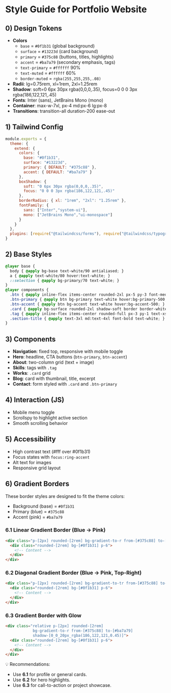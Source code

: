 
# Style Guide for Portfolio Website

## 0) Design Tokens
- **Colors**
  - `base` = `#0f1b31` (global background)
  - `surface` = `#13223d` (card background)
  - `primary` = `#375c88` (buttons, titles, highlights)
  - `accent` = `#ba7a79` (secondary emphasis, tags)
  - `text-primary` = `#ffffff` 90%
  - `text-muted` = `#ffffff` 60%
  - `border-muted` = `rgba(255,255,255,.08)`
- **Radii**: lg=0.75rem, xl=1rem, 2xl=1.25rem
- **Shadow**: soft=0 6px 30px rgba(0,0,0,.35), focus=0 0 0 3px rgba(186,122,121,.45)
- **Fonts**: Inter (sans), JetBrains Mono (mono)
- **Container**: max-w-7xl, px-4 md:px-6 lg:px-8
- **Transitions**: transition-all duration-200 ease-out

## 1) Tailwind Config
```js
module.exports = {
  theme: {
    extend: {
      colors: {
        base: "#0f1b31",
        surface: "#13223d",
        primary: { DEFAULT: "#375c88" },
        accent: { DEFAULT: "#ba7a79" }
      },
      boxShadow: {
        soft: "0 6px 30px rgba(0,0,0,.35)",
        focus: "0 0 0 3px rgba(186,122,121,.45)"
      },
      borderRadius: { xl: "1rem", "2xl": "1.25rem" },
      fontFamily: {
        sans: ["Inter","system-ui"],
        mono: ["JetBrains Mono","ui-monospace"]
      }
    }
  },
  plugins: [require("@tailwindcss/forms"), require("@tailwindcss/typography")]
}
```

## 2) Base Styles
```css
@layer base {
  body { @apply bg-base text-white/90 antialiased; }
  a { @apply text-white/80 hover:text-white; }
  ::selection { @apply bg-primary/70 text-white; }
}
@layer components {
  .btn { @apply inline-flex items-center rounded-2xl px-5 py-3 font-medium transition; }
  .btn-primary { @apply btn bg-primary text-white hover:bg-primary-500; }
  .btn-accent { @apply btn bg-accent text-white hover:bg-accent-500; }
  .card { @apply bg-surface rounded-2xl shadow-soft border border-white/5; }
  .tag { @apply inline-flex items-center rounded-full px-3 py-1 text-xs font-medium bg-accent/20 text-white/90; }
  .section-title { @apply text-3xl md:text-4xl font-bold text-white; }
}
```

## 3) Components
- **Navigation**: fixed top, responsive with mobile toggle
- **Hero**: headline, CTA buttons (`btn-primary`, `btn-accent`)
- **About**: two-column grid (text + image)
- **Skills**: tags with `.tag`
- **Works**: `.card` grid
- **Blog**: card with thumbnail, title, excerpt
- **Contact**: form styled with `.card` and `.btn-primary`

## 4) Interaction (JS)
- Mobile menu toggle
- Scrollspy to highlight active section
- Smooth scrolling behavior

## 5) Accessibility
- High contrast text (#fff over #0f1b31)
- Focus states with `focus:ring-accent`
- Alt text for images
- Responsive grid layout

## 6) Gradient Borders

These border styles are designed to fit the theme colors:  
- Background (base) = `#0f1b31`  
- Primary (blue) = `#375c88`  
- Accent (pink) = `#ba7a79`  

### 6.1 Linear Gradient Border (Blue → Pink)
```html
<div class="p-[2px] rounded-[2rem] bg-gradient-to-r from-[#375c88] to-[#ba7a79]">
  <div class="rounded-[2rem] bg-[#0f1b31] p-6">
    <!-- Content -->
  </div>
</div>
```

### 6.2 Diagonal Gradient Border (Blue → Pink, Top-Right)
```html
<div class="p-[2px] rounded-[2rem] bg-gradient-to-tr from-[#375c88] to-[#ba7a79]">
  <div class="rounded-[2rem] bg-[#0f1b31] p-6">
    <!-- Content -->
  </div>
</div>
```

### 6.3 Gradient Border with Glow
```html
<div class="relative p-[2px] rounded-[2rem] 
            bg-gradient-to-r from-[#375c88] to-[#ba7a79] 
            shadow-[0_0_20px_rgba(186,122,121,0.45)]">
  <div class="rounded-[2rem] bg-[#0f1b31] p-6">
    <!-- Content -->
  </div>
</div>
```

💡 Recommendations:  
- Use **6.1** for profile or general cards.  
- Use **6.2** for hero highlights.  
- Use **6.3** for call-to-action or project showcase.  

